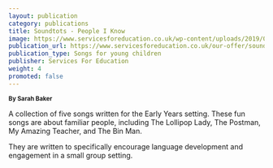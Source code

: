 ```yaml
---
layout: publication
category: publications
title: Soundtots - People I Know
image: https://www.servicesforeducation.co.uk/wp-content/uploads/2019/06/soundtots-people-i-know-services-for-education-music-service-for-schools.jpg
publication_url: https://www.servicesforeducation.co.uk/our-offer/soundtots-people-i-know/
publication_type: Songs for young children
publisher: Services For Education
weight: 4
promoted: false
---
```


<small>**By Sarah Baker**</small>

A collection of five songs written for the Early Years setting. These fun songs are about familiar people, including The Lollipop Lady, The Postman, My Amazing Teacher, and The Bin Man. 

They are written to specifically encourage language development and engagement in a small group setting.